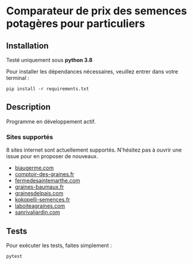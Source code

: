 # Comparateur de prix des semences potagères pour particuliers

## Installation

Testé uniquement sous **python 3.8**

Pour installer les dépendances nécessaires, veuillez entrer dans votre terminal :

```
pip install -r requirements.txt
```

## Description

Programme en développement actif.

### Sites supportés

8 sites internet sont actuellement supportés. N'hésitez pas à ouvrir une issue pour en proposer de nouveaux.

- [biaugerme.com](https://biaugerme.com)
- [comptoir-des-graines.fr](https://www.comptoir-des-graines.fr)
- [fermedesaintemarthe.com](https://fermedesaintemarthe.com)
- [graines-baumaux.fr](https://www.graines-baumaux.fr/)
- [grainesdelpais.com](https://www.grainesdelpais.com/)
- [kokopelli-semences.fr](https://kokopelli-semences.fr)
- [laboiteagraines.com](https://laboiteagraines.com)
- [sanrivaljardin.com](https://sanrivaljardin.com/)

## Tests

Pour exécuter les tests, faites simplement :

```
pytest
```